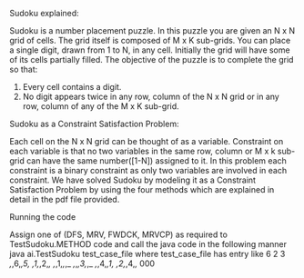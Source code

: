 Sudoku explained:   

Sudoku is a number placement puzzle. In this puzzle you are given an N x N grid
of cells. The grid itself is composed of M x K sub-grids. You can place a single
digit, drawn from 1 to N, in any cell. Initially the grid will have some of its cells
partially filled. The objective of the puzzle is to complete the grid so that:
1. Every cell contains a digit.
2. No digit appears twice in any row, column of the N x N grid or in any row,
column of any of the M x K sub-grid.

Sudoku as a Constraint Satisfaction Problem:    

Each cell on the N x N grid can be thought of as a variable. Constraint on each
variable is that no two variables in the same row, column or M x k sub-grid can
have the same number([1-N]) assigned to it. In this problem each constraint is a
binary constraint as only two variables are involved in each constraint.
We have solved Sudoku by modeling it as a Constraint Satisfaction Problem by
using the four methods which are explained in detail in the pdf file provided.

Running the code

Assign one of (DFS, MRV, FWDCK, MRVCP) as required to TestSudoku.METHOD  code and call the
java code in the following manner
java ai.TestSudoku test_case_file
where test_case_file has entry like
6 2 3
_,_,6,_,5,_
_,1,_,2,_,_
_,_,1,_,_,_
_,_,_,3,_,_
_,_,4,_,1,_
_,2,_,4,_,_
000

